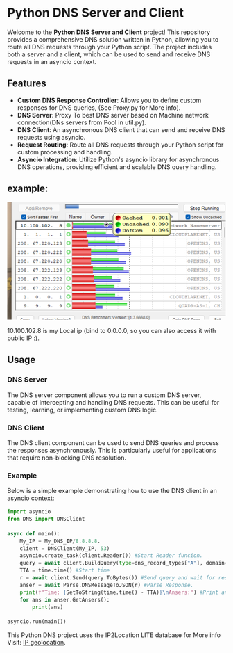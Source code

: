 # Python DNS Server and Client

Welcome to the **Python DNS Server and Client** project! This repository provides a comprehensive DNS solution written in Python, allowing you to route all DNS requests through your Python script. The project includes both a server and a client, which can be used to send and receive DNS requests in an asyncio context.

## Features
- **Custom DNS Response Controller**: Allows you to define custom responses for DNS queries, (See Proxy.py for More info).
- **DNS Server**: Proxy To best DNS server based on Machine network connection(DNs servers from Pool in util.py).
- **DNS Client**: An asynchronous DNS client that can send and receive DNS requests using asyncio.
- **Request Routing**: Route all DNS requests through your Python script for custom processing and handling.
- **Asyncio Integration**: Utilize Python's asyncio library for asynchronous DNS operations, providing efficient and scalable DNS query handling.

## example:
![DNS check](https://github.com/Nakik/DNS-Server-Client/blob/main/DNSCheck.png?raw=true)

10.100.102.8 is my Local ip (bind to 0.0.0.0, so you can also access it with public IP :).
## Usage

### DNS Server

The DNS server component allows you to run a custom DNS server, capable of intercepting and handling DNS requests. This can be useful for testing, learning, or implementing custom DNS logic.

### DNS Client

The DNS client component can be used to send DNS queries and process the responses asynchronously. This is particularly useful for applications that require non-blocking DNS resolution.

### Example

Below is a simple example demonstrating how to use the DNS client in an asyncio context:

```python
import asyncio
from DNS import DNSClient

async def main():
    My_IP = My_DNS_IP/8.8.8.8.
    client = DNSClient(My_IP, 53)
    asyncio.create_task(client.Reader()) #Start Reader funcion.
    query = await client.BuildQuery(type=dns_record_types["A"], domain="example.com") #Build query
    TTA = time.time() #Start time
    r = await client.Send(query.ToBytes()) #Send query and wait for response.
    anser = await Parse.DNSMessageToJSON(r) #Parse Response.
    print(f"Time: {SetToString(time.time() - TTA)}\nAnsers:") #Print ansers + Time to anser.
    for ans in anser.GetAnsers():
        print(ans)

asyncio.run(main())
```
This Python DNS project uses the IP2Location LITE database for More info Visit: <a href="https://lite.ip2location.com">IP geolocation</a>.
